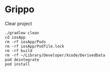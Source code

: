 # Grippo

Clear project
```
./gradlew clean      
cd iosApp
rm -rf iosApp/Pods
rm -rf iosApp/Podfile.lock
rm -rf build
rm -rf ~/Library/Developer/Xcode/DerivedData
pod deintegrate
pod install
```